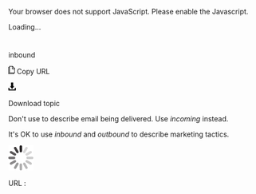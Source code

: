 Your browser does not support JavaScript. Please enable the Javascript.

Loading...

# 

inbound

![Copy URL](inbound_files/Copy.png)
Copy URL

![Download](inbound_files/Download.png)

Download topic

Don't use to describe email being delivered. Use *incoming* instead.

It's OK to use *inbound* and *outbound* to describe marketing tactics.

![In progress](inbound_files/activity-large.gif)

URL :

